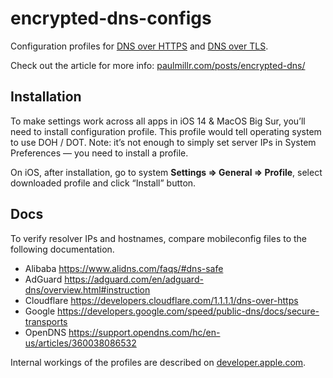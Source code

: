 # encrypted-dns-configs
Configuration profiles for [DNS over HTTPS](https://en.wikipedia.org/wiki/DNS_over_HTTPS) and [DNS over TLS](https://en.wikipedia.org/wiki/DNS_over_TLS). 

Check out the article for more info: [paulmillr.com/posts/encrypted-dns/](https://paulmillr.com/posts/encrypted-dns/)

## Installation

To make settings work across all apps in iOS 14 & MacOS Big Sur, you’ll need to install configuration profile. This profile would tell operating system to use DOH / DOT. Note: it’s not enough to simply set server IPs in System Preferences — you need to install a profile.

On iOS, after installation, go to system **Settings => General => Profile**, select downloaded profile and click “Install” button.

## Docs

To verify resolver IPs and hostnames, compare mobileconfig files to the following documentation.

- Alibaba https://www.alidns.com/faqs/#dns-safe
- AdGuard https://adguard.com/en/adguard-dns/overview.html#instruction
- Cloudflare https://developers.cloudflare.com/1.1.1.1/dns-over-https
- Google https://developers.google.com/speed/public-dns/docs/secure-transports
- OpenDNS https://support.opendns.com/hc/en-us/articles/360038086532

Internal workings of the profiles are described on [developer.apple.com](https://developer.apple.com/documentation/devicemanagement/dnssettings).
